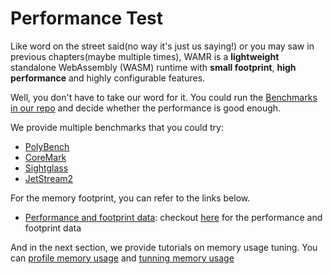 # Performance Test

Like word on the street said(no way it's just us saying!) or you may saw in previous chapters(maybe multiple times), WAMR is a **lightweight** standalone WebAssembly (WASM) runtime with **small footprint**, **high performance** and highly configurable features.

Well, you don't have to take our word for it. You could run the [Benchmarks in our repo](https://github.com/bytecodealliance/wasm-micro-runtime/tree/main/tests/benchmarks) and decide whether the performance is good enough.

We provide multiple benchmarks that you could try:

- [PolyBench](../../../tests/benchmarks/polybench/README.md)
- [CoreMark](../../../tests/benchmarks/coremark/README.md)
- [Sightglass](../../../tests/benchmarks/sightglass/README.md)
- [JetStream2](../../../tests/benchmarks/jetstream/README.md)

For the memory footprint, you can refer to the links below.

- [Performance and footprint data](https://github.com/bytecodealliance/wasm-micro-runtime/wiki/Performance): checkout [here](https://github.com/bytecodealliance/wasm-micro-runtime/wiki/Performance) for the performance and footprint data

And in the next section, we provide tutorials on memory usage tuning. You can [profile memory usage](../../../doc/build_wamr.md#enable-memory-profiling-experiment) and [tunning memory usage](../../../doc/memory_tune.md)
